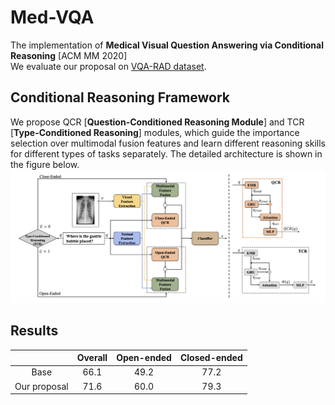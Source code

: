 # Med-VQA
The implementation of **Medical Visual Question Answering via Conditional Reasoning** [ACM MM 2020]  
We evaluate our proposal on [VQA-RAD dataset](https://www.nature.com/articles/sdata2018251#data-citations).

 

## Conditional Reasoning Framework  

We propose QCR [**Question-Conditioned Reasoning Module**] and TCR [**Type-Conditioned Reasoning**] modules, which guide the importance selection over multimodal fusion features and learn different reasoning skills for different types of tasks separately. The detailed architecture is shown in the figure below.  
![Image text](https://raw.githubusercontent.com/Awenbocc/Med-VQA/master/pics/architecture.png)

## Results

|  | Overall | Open-ended | Closed-ended |
| :----:| :----: | :----: | :----: |
| Base | 66.1 | 49.2 | 77.2 | 
| Our proposal | 71.6 | 60.0 | 79.3|

